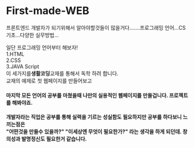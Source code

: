 # First-made-WEB
프론트엔드 개발자가 되기위해서 알아야할것들이 많을거다.......프로그래밍 언어...CS기초...다양한 실무방법...

일단 프로그래밍 언어부터 해보자!<br>
1.HTML<br>
2.CSS<br>
3.JAVA Script<br>
이 세가지를<strong>생활코딩</strong>교재를 통해서 독학 하려 합니다. <br>
교재의 예제로 첫 웹페이지를 만들어보고
<h4>마지막 모든 언어의 공부를 마쳤을때 나만의 실용적인 웹페이지를 만들겁니다. 프로젝트를 해봐야죠.</h4>
<h4>개발자라는 직업은 공부를 통해 실력을 기르는 <strong>성실함</strong>도 필요하지만 공부를 하다보니 느끼는점은<br>
"어떤것을 만들수 있을까?" "이세상엔 무엇이 필요한가?" 라는 생각을 하게 되던데. <strong>창의성</strong>과 <strong>발명정신</strong>도 필요한거 같습니다.</h4>
